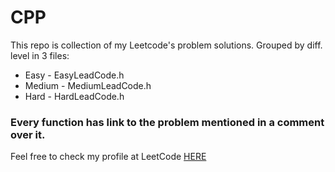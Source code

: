 # CPP

This repo is collection of my Leetcode's problem solutions. Grouped by diff. level in 3 files:
* Easy - EasyLeadCode.h
* Medium - MediumLeadCode.h
* Hard - HardLeadCode.h
### Every function has link to the problem mentioned in a comment over it.

Feel free to check my profile at LeetCode [HERE](https://leetcode.com/Gromp/)
